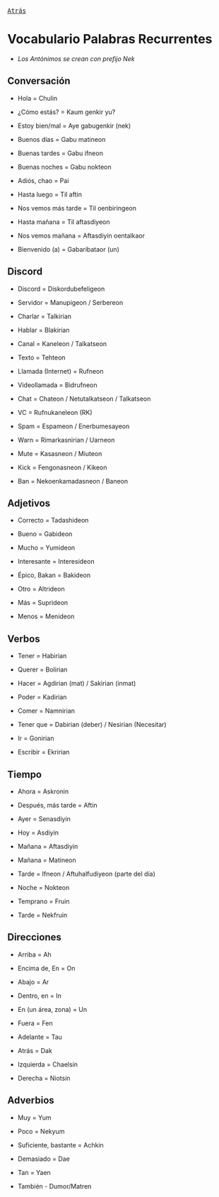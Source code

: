 [<kbd>Atrás</kbd>][Back]

[Back]: https://www.metroman.me/en/balkeon/docs

# Vocabulario Palabras Recurrentes

- *Los Antónimos se crean con prefijo Nek*


## Conversación

- Hola = Chulin

- ¿Cómo estás? = Kaum genkir yu?
  
- Estoy bien/mal = Aye gabugenkir (nek)
  
- Buenos días = Gabu matineon

- Buenas tardes = Gabu ifneon

- Buenas noches = Gabu nokteon

- Adiós, chao = Pai

- Hasta luego = Til aftin

- Nos vemos más tarde = Til oenbiringeon

- Hasta mañana = Til aftasdiyeon

-  Nos vemos mañana = Aftasdiyin oentalkaor

- Bienvenido (a) = Gabaribataor (un)

## Discord

- Discord = Diskordubefeligeon
- Servidor = Manupigeon / Serbereon

- Charlar = Talkirian

- Hablar = Blakirian

- Canal = Kaneleon / Talkatseon

- Texto = Tehteon
  
- Llamada (Internet) = Rufneon
  
- Videollamada = Bidrufneon
  
- Chat = Chateon / Netutalkatseon / Talkatseon

- VC = Rufnukaneleon (RK)

- Spam = Espameon / Enerbumesayeon

- Warn = Rimarkasnirian / Uarneon

- Mute = Kasasneon / Miuteon

- Kick = Fengonasneon / Kikeon

- Ban = Nekoenkamadasneon / Baneon

## Adjetivos

- Correcto = Tadashideon

- Bueno = Gabideon
  
- Mucho = Yumideon
  
- Interesante = Interesideon
  
- Épico, Bakan = Bakideon
  
- Otro = Altrideon
  
- Más = Suprideon
  
- Menos = Menideon

## Verbos

- Tener = Habirian
  
- Querer = Bolirian

- Hacer = Agdirian (mat) / Sakirian (inmat)
  
- Poder = Kadirian
  
- Comer = Namnirian
  
- Tener que = Dabirian (deber) / Nesirian (Necesitar)

- Ir = Gonirian
  
- Escribir = Ekririan

## Tiempo

- Ahora = Askronin

- Después, más tarde = Aftin
  
- Ayer = Senasdiyin
  
- Hoy = Asdiyin
  
- Mañana = Aftasdiyin
  
- Mañana = Matineon
  
- Tarde = Ifneon / Aftuhalfudiyeon (parte del día)
  
- Noche = Nokteon
  
- Temprano = Fruin
  
- Tarde = Nekfruin 

## Direcciones
 
- Arriba = Ah

- Encima de, En = On 
  
- Abajo = Ar
  
- Dentro, en = In

- En (un área, zona) = Un

- Fuera = Fen
  
- Adelante = Tau
  
- Atrás = Dak
  
- Izquierda = Chaelsin
  
- Derecha = Niotsin

## Adverbios
 
- Muy = Yum
 
- Poco = Nekyum

- Suficiente, bastante = Achkin
  
- Demasiado = Dae

- Tan = Yaen
  
- También - Dumor/Matren
